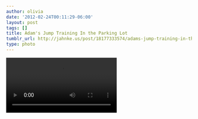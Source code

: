 ```yaml
---
author: olivia
date: '2012-02-24T00:11:29-06:00'
layout: post
tags: []
title: Adam's Jump Training In the Parking Lot
tumblr_url: http://jahnke.us/post/18177333574/adams-jump-training-in-the-parking-lot
type: photo
---
```


<video controls src="/media/tumblr_lzvvv5wn7u1qga9s2_r1.mov"></video>
